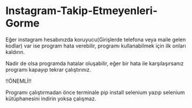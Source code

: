 # Instagram-Takip-Etmeyenleri-Gorme

Eğer instagram hesabınızda koruyucu(Girişlerde telefona veya maile gelen kodlar) var ise program hata verebilir, programı kullanabilmek için ilk onları kaldırın.

Nadir de olsa programda hatalar oluşabilir, eğer bir hata ile karşılaşırsanız programı kapayıp tekrar çalıştırınız.

!!ÖNEMLİ!!

Programı çalıştırmadan önce terminale pip install selenium yazıp selenium kütüphanesini indirin yoksa çalışmaz.
